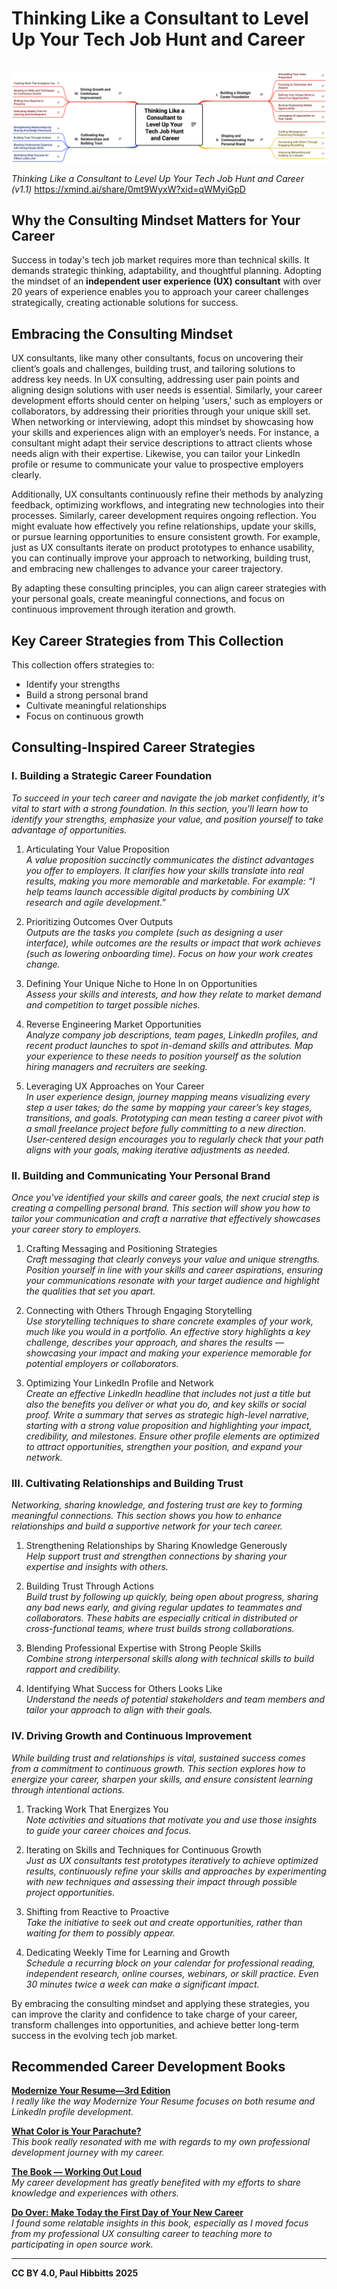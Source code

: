 # Thinking Like a Consultant to Level Up Your Tech Job Hunt and Career

<picture>
  <source srcset="https://raw.githubusercontent.com/paulhibbitts/published-markdown-files/refs/heads/main/images/thinking-like-a-consultant-dark.png" media="(prefers-color-scheme: dark)">
  <img src="https://raw.githubusercontent.com/paulhibbitts/published-markdown-files/refs/heads/main/images/thinking-like-a-consultant.png" alt="Mind map outlining consulting insights for job hunting and career development, categorized into four sections: building a strategic career foundation, crafting a compelling personal brand, cultivating key relationships and building trust, and driving growth and continuous improvement." style="margin-top: 16px;">
</picture>
<p>
  <em>Thinking Like a Consultant to Level Up Your Tech Job Hunt and Career (v1.1)</em> <a href="https://xmind.ai/0mt9WyxW?xid=qWMyiGpD">https://xmind.ai/share/0mt9WyxW?xid=qWMyiGpD</a>
</p>

## Why the Consulting Mindset Matters for Your Career

Success in today's tech job market requires more than technical skills. It demands strategic thinking, adaptability, and thoughtful planning. Adopting the mindset of an **independent user experience (UX) consultant** with over 20 years of experience enables you to approach your career challenges strategically, creating actionable solutions for success.

## Embracing the Consulting Mindset

UX consultants, like many other consultants, focus on uncovering their client’s goals and challenges, building trust, and tailoring solutions to address key needs. In UX consulting, addressing user pain points and aligning design solutions with user needs is essential. Similarly, your career development efforts should center on helping 'users,' such as employers or collaborators, by addressing their priorities through your unique skill set. When networking or interviewing, adopt this mindset by showcasing how your skills and experiences align with an employer’s needs. For instance, a consultant might adapt their service descriptions to attract clients whose needs align with their expertise. Likewise, you can tailor your LinkedIn profile or resume to communicate your value to prospective employers clearly.

Additionally, UX consultants continuously refine their methods by analyzing feedback, optimizing workflows, and integrating new technologies into their processes. Similarly, career development requires ongoing reflection. You might evaluate how effectively you refine relationships, update your skills, or pursue learning opportunities to ensure consistent growth. For example, just as UX consultants iterate on product prototypes to enhance usability, you can continually improve your approach to networking, building trust, and embracing new challenges to advance your career trajectory. 

By adapting these consulting principles, you can align career strategies with your personal goals, create meaningful connections, and focus on continuous improvement through iteration and growth.

## Key Career Strategies from This Collection

This collection offers strategies to:

- Identify your strengths
- Build a strong personal brand
- Cultivate meaningful relationships
- Focus on continuous growth

## Consulting-Inspired Career Strategies

### I. Building a Strategic Career Foundation

_To succeed in your tech career and navigate the job market confidently, it's vital to start with a strong foundation. In this section, you'll learn how to identify your strengths, emphasize your value, and position yourself to take advantage of opportunities._

1. Articulating Your Value Proposition  
    _A value proposition succinctly communicates the distinct advantages you offer to employers. It clarifies how your skills translate into real results, making you more memorable and marketable. For example: “I help teams launch accessible digital products by combining UX research and agile development.”_
    
2. Prioritizing Outcomes Over Outputs  
    _Outputs are the tasks you complete (such as designing a user interface), while outcomes are the results or impact that work achieves (such as lowering onboarding time). Focus on how your work creates change._
    
3. Defining Your Unique Niche to Hone In on Opportunities  
    _Assess your skills and interests, and how they relate to market demand and competition to target possible niches._
    
4. Reverse Engineering Market Opportunities  
    _Analyze company job descriptions, team pages, LinkedIn profiles, and recent product launches to spot in-demand skills and attributes. Map your experience to these needs to position yourself as the solution hiring managers and recruiters are seeking._
    
5. Leveraging UX Approaches on Your Career  
    _In user experience design, journey mapping means visualizing every step a user takes; do the same by mapping your career’s key stages, transitions, and goals. Prototyping can mean testing a career pivot with a small freelance project before fully committing to a new direction. User-centered design encourages you to regularly check that your path aligns with your goals, making iterative adjustments as needed._
    

### II. Building and Communicating Your Personal Brand

_Once you've identified your skills and career goals, the next crucial step is creating a compelling personal brand. This section will show you how to tailor your communication and craft a narrative that effectively showcases your career story to employers._

1. Crafting Messaging and Positioning Strategies  
    _Craft messaging that clearly conveys your value and unique strengths. Position yourself in line with your skills and career aspirations, ensuring your communications resonate with your target audience and highlight the qualities that set you apart._
    
2. Connecting with Others Through Engaging Storytelling  
    _Use storytelling techniques to share concrete examples of your work, much like you would in a portfolio. An effective story highlights a key challenge, describes your approach, and shares the results — showcasing your impact and making your experience memorable for potential employers or collaborators._
    
3. Optimizing Your LinkedIn Profile and Network  
    _Create an effective LinkedIn headline that includes not just a title but also the benefits you deliver or what you do, and key skills or social proof. Write a summary that serves as strategic high-level narrative, starting with a strong value proposition and highlighting your impact, credibility, and milestones. Ensure other profile elements are optimized to attract opportunities, strengthen your position, and expand your network._
    

### III. Cultivating Relationships and Building Trust

_Networking, sharing knowledge, and fostering trust are key to forming meaningful connections. This section shows you how to enhance relationships and build a supportive network for your tech career._

1. Strengthening Relationships by Sharing Knowledge Generously  
    _Help support trust and strengthen connections by sharing your expertise and insights with others._
    
2. Building Trust Through Actions  
    _Build trust by following up quickly, being open about progress, sharing any bad news early, and giving regular updates to teammates and collaborators. These habits are especially critical in distributed or cross-functional teams, where trust builds strong collaborations._
    
3. Blending Professional Expertise with Strong People Skills  
    _Combine strong interpersonal skills along with technical skills to build rapport and credibility._
    
4. Identifying What Success for Others Looks Like  
    _Understand the needs of potential stakeholders and team members and tailor your approach to align with their goals._
    

### IV. Driving Growth and Continuous Improvement

_While building trust and relationships is vital, sustained success comes from a commitment to continuous growth. This section explores how to energize your career, sharpen your skills, and ensure consistent learning through intentional actions._

1. Tracking Work That Energizes You  
    _Note activities and situations that motivate you and use those insights to guide your career choices and focus._
    
2. Iterating on Skills and Techniques for Continuous Growth  
    _Just as UX consultants test prototypes iteratively to achieve optimized results, continuously refine your skills and approaches by experimenting with new techniques and assessing their impact through possible project opportunities._
    
3. Shifting from Reactive to Proactive  
    _Take the initiative to seek out and create opportunities, rather than waiting for them to possibly appear._
    
4. Dedicating Weekly Time for Learning and Growth  
    _Schedule a recurring block on your calendar for professional reading, independent research, online courses, webinars, or skill practice. Even 30 minutes twice a week can make a significant impact._
    

By embracing the consulting mindset and applying these strategies, you can improve the clarity and confidence to take charge of your career, transform challenges into opportunities, and achieve better long-term success in the evolving tech job market.

## Recommended Career Development Books

**[Modernize Your Resume—3rd Edition](https://emerald-career-publishing.myshopify.com/products/modernize-your-resume ':target=_blank')**  
_I really like the way Modernize Your Resume focuses on both resume and LinkedIn profile development._

**[What Color is Your Parachute?](https://parachutebook.com/ ':target=_blank')**  
_This book really resonated with me with regards to my own professional development journey with my career._

**[The Book — Working Out Loud](https://www.workingoutloud.com/book ':target=_blank')**  
_My career development has greatly benefited with my efforts to share knowledge and experiences with others._

**[Do Over: Make Today the First Day of Your New Career](https://goroundtable.com/blog/do-over-make-today-the-first-day-of-your-new-career/ ':target=_blank')**  
_I found some relatable insights in this book, especially as I moved focus from my professional UX consulting career to teaching more to participating in open source work._

---

**CC BY 4.0, Paul Hibbitts 2025**
